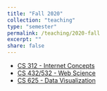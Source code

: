 ```yaml
---
title: "Fall 2020"
collection: "teaching"
type: "semester"
permalink: /teaching/2020-fall
excerpt: ""
share: false
---
```


* [CS 312 - Internet Concepts](https://www.cs.odu.edu/~mweigle/CS312-F20/)
* [CS 432/532 - Web Science](https://www.cs.odu.edu/~mweigle/CS432-F20/)
* [CS 625 - Data Visualization](https://www.cs.odu.edu/~mweigle/CS625-F20/)
